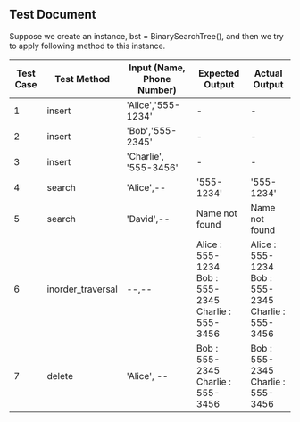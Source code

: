 ## Test Document

Suppose we create an instance, bst = BinarySearchTree(), and then we try to apply following method to this instance.


| Test Case | Test Method |Input (Name, Phone Number) | Expected Output | Actual Output | 
|-----------|--------------------------------------|-----------------|---------------|-------|
| 1 | insert|'Alice','555-1234' | - | - | 
| 2 | insert |'Bob','555-2345' | - | - |
| 3 | insert |'Charlie', '555-3456' | - | - |
| 4 | search| 'Alice',-- | '555-1234' | '555-1234' | 
| 5 | search|'David',-- | Name not found | Name not found |
| 6 | inorder_traversal |--,--| Alice : 555-1234 <br> Bob : 555-2345 <br> Charlie : 555-3456 | Alice : 555-1234 <br> Bob : 555-2345 <br> Charlie : 555-3456|
| 7 | delete|'Alice', -- | Bob : 555-2345 <br> Charlie : 555-3456 | Bob : 555-2345 <br> Charlie : 555-3456|
